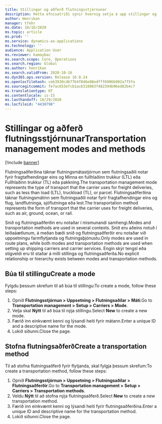 ```yaml
---
title: Stillingar og aðferð flutningsstjórnunar
description: Þetta efnisatriði sýnir hvernig setja á upp stillingar og aðferðir flutningsstjórnunar.
author: Henrikan
manager: tfehr
ms.date: 10/16/2020
ms.topic: article
ms.prod: ''
ms.service: dynamics-ax-applications
ms.technology: ''
audience: Application User
ms.reviewer: kamaybac
ms.search.scope: Core, Operations
ms.search.region: Global
ms.author: henrikan
ms.search.validFrom: 2020-10-16
ms.dyn365.ops.version: Release 10.0.14
ms.openlocfilehash: ceb3930cdb7764f846e88edfff6906b902a7f5fa
ms.sourcegitcommit: fe7ac653efcb1ac6318083f482394b96ed82b4c7
ms.translationtype: HT
ms.contentlocale: is-IS
ms.lasthandoff: 10/29/2020
ms.locfileid: "4430798"
---
```

# <a name="transportation-management-modes-and-methods"></a><span data-ttu-id="4ca0e-103">Stillingar og aðferð flutningsstjórnunar</span><span class="sxs-lookup"><span data-stu-id="4ca0e-103">Transportation management modes and methods</span></span>

[!include [banner](../includes/banner.md)]

<span data-ttu-id="4ca0e-104">Flutningsaðferðina táknar flutningsmátastjórnun sem flutningsaðili notar fyrir fragtafhendingar eins og Minna en fullhlaðinn trukkur (LTL) eða Fullhlaðinn trukkur (TL) eða pakkning.</span><span class="sxs-lookup"><span data-stu-id="4ca0e-104">The transportation management  mode represents the type of transport that the carrier uses for freight deliveries, such as less than load (LTL), truckload (TL), or parcel.</span></span> <span data-ttu-id="4ca0e-105">Flutningsaðferðina táknar flutningsmátinn sem flutningsaðili notar fyrir fragtafhendingar eins og flug, landflutninga, sjóflutninga eða lest.</span><span class="sxs-lookup"><span data-stu-id="4ca0e-105">The transportation method represents the form of transport that the carrier uses for freight deliveries, such as air, ground, ocean, or rail.</span></span>

<span data-ttu-id="4ca0e-106">Snið og flutningsaðferðin eru notaðar í mismunandi samhengi.</span><span class="sxs-lookup"><span data-stu-id="4ca0e-106">Modes and transportation methods are used in several contexts.</span></span> <span data-ttu-id="4ca0e-107">Snið eru aðeins notuð í leiðaáætlunum, á meðan bæði snið og flutningsaðferðir eru notaðar við uppsetningu farmflytjanda og flutningsþjónustu.</span><span class="sxs-lookup"><span data-stu-id="4ca0e-107">Only modes are used in route plans, while both modes and transportation methods are used when setting up shipping carriers and carrier services.</span></span> <span data-ttu-id="4ca0e-108">Engin skýr tengsl eða stigveldi eru til staðar á milli stillinga og flutningsaðferða.</span><span class="sxs-lookup"><span data-stu-id="4ca0e-108">No explicit relationship or hierarchy exists between modes and transportation methods.</span></span>

## <a name="create-a-mode"></a><span data-ttu-id="4ca0e-109">Búa til stillingu</span><span class="sxs-lookup"><span data-stu-id="4ca0e-109">Create a mode</span></span>

<span data-ttu-id="4ca0e-110">Fylgdu þessum skrefum til að búa til stillingu:</span><span class="sxs-lookup"><span data-stu-id="4ca0e-110">To create a mode, follow these steps:</span></span>

1. <span data-ttu-id="4ca0e-111">Opnið **Flutningsstjórnun \> Uppsetning \> Flutningsaðilar \> Máti**.</span><span class="sxs-lookup"><span data-stu-id="4ca0e-111">Go to **Transportation management \> Setup \> Carriers \> Mode**.</span></span>
1. <span data-ttu-id="4ca0e-112">Velja skal **Nýtt** til að búa til nýja stillingu.</span><span class="sxs-lookup"><span data-stu-id="4ca0e-112">Select **New** to create a new mode.</span></span>
1. <span data-ttu-id="4ca0e-113">Færið inn einkvæmt kenni og lýsandi heiti fyrir mátann.</span><span class="sxs-lookup"><span data-stu-id="4ca0e-113">Enter a unique ID and a descriptive name for the mode.</span></span>
1. <span data-ttu-id="4ca0e-114">Lokið síðunni.</span><span class="sxs-lookup"><span data-stu-id="4ca0e-114">Close the page.</span></span>

## <a name="create-a-transportation-method"></a><span data-ttu-id="4ca0e-115">Stofna flutningsaðferð</span><span class="sxs-lookup"><span data-stu-id="4ca0e-115">Create a transportation method</span></span>

<span data-ttu-id="4ca0e-116">Til að stofna flutningsaðferð fyrir flytjanda, skal fylgja þessum skrefum:</span><span class="sxs-lookup"><span data-stu-id="4ca0e-116">To create a transportation method, follow these steps:</span></span>

1. <span data-ttu-id="4ca0e-117">Opnið **Flutningsstjórnun \> Uppsetning \> Flutningsaðilar \> Flutningsaðferðir**.</span><span class="sxs-lookup"><span data-stu-id="4ca0e-117">Go to **Transportation management \> Setup \> Carriers \> Transportation methods**.</span></span>
1. <span data-ttu-id="4ca0e-118">Veldu **Nýtt** til að stofna nýja flutningsaðferð.</span><span class="sxs-lookup"><span data-stu-id="4ca0e-118">Select **New** to create a new transportation method.</span></span>
1. <span data-ttu-id="4ca0e-119">Færið inn einkvæmt kenni og lýsandi heiti fyrir flutningsaðferðina.</span><span class="sxs-lookup"><span data-stu-id="4ca0e-119">Enter a unique ID and descriptive name for the transportation method.</span></span>
1. <span data-ttu-id="4ca0e-120">Lokið síðunni.</span><span class="sxs-lookup"><span data-stu-id="4ca0e-120">Close the page.</span></span>
